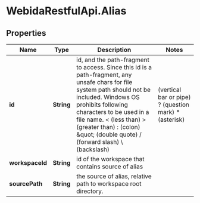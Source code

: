 # WebidaRestfulApi.Alias

## Properties
Name | Type | Description | Notes
------------ | ------------- | ------------- | -------------
**id** | **String** | id, and the path-fragment to access. Since this id is a path-fragment, any unsafe chars for file system path should not be included. Windows OS prohibits following characters to be used in a file name.  &lt; (less than)  &gt; (greater than)  : (colon)  \&quot; (double quote)  / (forward slash)  \\ (backslash)  | (vertical bar or pipe)  ? (question mark)  * (asterisk)  | 
**workspaceId** | **String** | id of the workspace that contains source of alias | 
**sourcePath** | **String** | the source of alias, relative path to workspace root directory. | 


